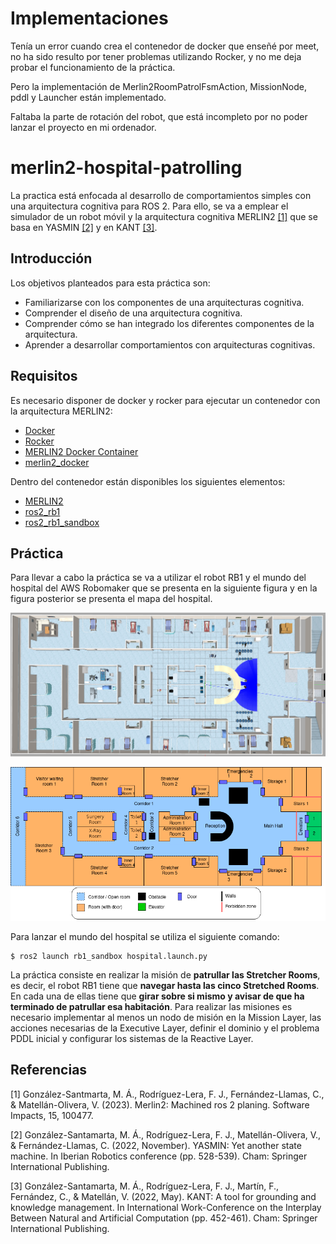 # Implementaciones

Tenía un error cuando crea el contenedor de docker que enseñé por meet, no ha sido resulto por tener problemas utilizando Rocker, y no me deja probar el funcionamiento de la práctica.

Pero la implementación de Merlin2RoomPatrolFsmAction, MissionNode, pddl y Launcher están implementado. 

Faltaba la parte de rotación del robot, que está incompleto por no poder lanzar el proyecto en mi ordenador.


# merlin2-hospital-patrolling

La practica está enfocada al desarrollo de comportamientos simples con una arquitectura cognitiva para ROS 2. Para ello, se va a emplear el simulador de un robot móvil y la arquitectura cognitiva MERLIN2 [[1]](#1) que se basa en YASMIN [[2]](#2) y en KANT [[3]](#3).

## Introducción

Los objetivos planteados para esta práctica son:

- Familiarizarse con los componentes de una arquitecturas cognitiva.
- Comprender el diseño de una arquitectura cognitiva.
- Comprender cómo se han integrado los diferentes componentes de la arquitectura.
- Aprender a desarrollar comportamientos con arquitecturas cognitivas.

## Requisitos

Es necesario disponer de docker y rocker para ejecutar un contenedor con la arquitectura MERLIN2:

- [Docker](https://www.docker.com/)
- [Rocker](https://github.com/osrf/rocker)
- [MERLIN2 Docker Container](https://hub.docker.com/repository/docker/mgons/merlin2/general)
- [merlin2_docker](https://github.com/MERLIN2-ARCH/merlin2_docker)

Dentro del contenedor están disponibles los siguientes elementos:

- [MERLIN2](https://github.com/MERLIN2-ARCH/merlin2)
- [ros2_rb1](https://github.com/mgonzs13/ros2_rb1)
- [ros2_rb1_sandbox](https://github.com/mgonzs13/ros2_rb1_sandbox)

## Práctica

Para llevar a cabo la práctica se va a utilizar el robot RB1 y el mundo del hospital del AWS Robomaker que se presenta en la siguiente figura y en la figura posterior se presenta el mapa del hospital.

![](./docs/gazebo_hospital.png)

![](./docs/hospital_map_scheme_1.png)

Para lanzar el mundo del hospital se utiliza el siguiente comando:

```shell
$ ros2 launch rb1_sandbox hospital.launch.py
```

La práctica consiste en realizar la misión de **patrullar las Stretcher Rooms**, es decir, el robot RB1 tiene que **navegar hasta las cinco Stretched Rooms**. En cada una de ellas tiene que **girar sobre si mismo y avisar de que ha terminado de patrullar esa habitación**. Para realizar las misiones es necesario implementar al menos un nodo de misión en la Mission Layer, las acciones necesarias de la Executive Layer, definir el dominio y el problema PDDL inicial y configurar los sistemas de la Reactive Layer.

## Referencias

<a id="1">[1]</a>
González-Santmarta, M. Á., Rodríguez-Lera, F. J., Fernández-Llamas, C., & Matellán-Olivera, V. (2023). Merlin2: Machined ros 2 planing. Software Impacts, 15, 100477.

<a id="2">[2]</a>
González-Santamarta, M. Á., Rodríguez-Lera, F. J., Matellán-Olivera, V., & Fernández-Llamas, C. (2022, November). YASMIN: Yet another state machine. In Iberian Robotics conference (pp. 528-539). Cham: Springer International Publishing.

<a id="3">[3]</a>
González-Santamarta, M. Á., Rodríguez-Lera, F. J., Martín, F., Fernández, C., & Matellán, V. (2022, May). KANT: A tool for grounding and knowledge management. In International Work-Conference on the Interplay Between Natural and Artificial Computation (pp. 452-461). Cham: Springer International Publishing.
